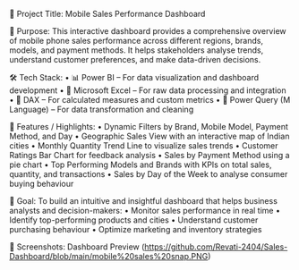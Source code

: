 
🔹 Project Title:
Mobile Sales Performance Dashboard


🎯 Purpose:
This interactive dashboard provides a comprehensive overview of mobile phone sales performance across different regions, brands, models, and payment methods. It helps stakeholders analyse trends, understand customer preferences, and make data-driven decisions.


🛠️ Tech Stack:
•	📊 Power BI – For data visualization and dashboard development
•	📝 Microsoft Excel – For raw data processing and integration
•	🧠 DAX – For calculated measures and custom metrics
•	📂 Power Query (M Language) – For data transformation and cleaning


🌟 Features / Highlights:
•	Dynamic Filters by Brand, Mobile Model, Payment Method, and Day
•	Geographic Sales View with an interactive map of Indian cities
•	Monthly Quantity Trend Line to visualize sales trends
•	Customer Ratings Bar Chart for feedback analysis
•	Sales by Payment Method using a pie chart
•	Top Performing Models and Brands with KPIs on total sales, quantity, and transactions
•	Sales by Day of the Week to analyse consumer buying behaviour


🎯 Goal:
To build an intuitive and insightful dashboard that helps business analysts and decision-makers:
•	Monitor sales performance in real time
•	Identify top-performing products and cities
•	Understand customer purchasing behaviour
•	Optimize marketing and inventory strategies

🌟	Screenshots:
Dashboard Preview (https://github.com/Revati-2404/Sales-Dashboard/blob/main/mobile%20sales%20snap.PNG)


